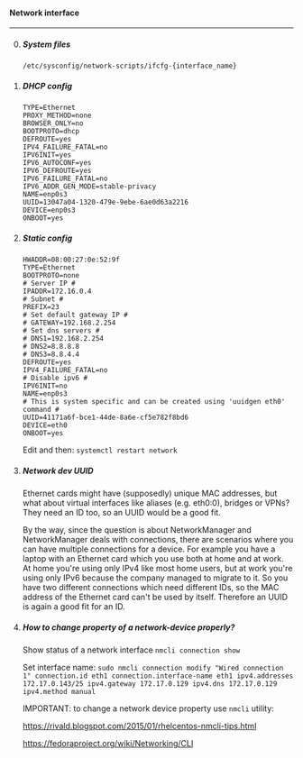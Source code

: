 #### Network interface
-----------------------
0. ##### System files

    `/etc/sysconfig/network-scripts/ifcfg-{interface_name}`

1. ##### DHCP config

    ```
    TYPE=Ethernet
    PROXY_METHOD=none
    BROWSER_ONLY=no
    BOOTPROTO=dhcp
    DEFROUTE=yes
    IPV4_FAILURE_FATAL=no
    IPV6INIT=yes
    IPV6_AUTOCONF=yes
    IPV6_DEFROUTE=yes
    IPV6_FAILURE_FATAL=no
    IPV6_ADDR_GEN_MODE=stable-privacy
    NAME=enp0s3
    UUID=13047a04-1320-479e-9ebe-6ae0d63a2216
    DEVICE=enp0s3
    ONBOOT=yes
    ```

2. ##### Static config

    ```
    HWADDR=08:00:27:0e:52:9f
    TYPE=Ethernet
    BOOTPROTO=none
    # Server IP #
    IPADDR=172.16.0.4
    # Subnet #
    PREFIX=23
    # Set default gateway IP #
    # GATEWAY=192.168.2.254
    # Set dns servers #
    # DNS1=192.168.2.254
    # DNS2=8.8.8.8
    # DNS3=8.8.4.4
    DEFROUTE=yes
    IPV4_FAILURE_FATAL=no
    # Disable ipv6 #
    IPV6INIT=no
    NAME=enp0s3
    # This is system specific and can be created using 'uuidgen eth0' command #
    UUID=41171a6f-bce1-44de-8a6e-cf5e782f8bd6
    DEVICE=eth0
    ONBOOT=yes
    ```

    Edit and then: `systemctl restart network`

3. ##### Network dev UUID

    Ethernet cards might have (supposedly) unique MAC addresses, but what about virtual interfaces like aliases (e.g. eth0:0), bridges or VPNs? They need an ID too, so an UUID would be a good fit.

    By the way, since the question is about NetworkManager and NetworkManager deals with connections, there are scenarios where you can have multiple connections for a device. For example you have a laptop with an Ethernet card which you use both at home and at work. At home you're using only IPv4 like most home users, but at work you're using only IPv6 because the company managed to migrate to it. So you have two different connections which need different IDs, so the MAC address of the Ethernet card can't be used by itself. Therefore an UUID is again a good fit for an ID.

4. ##### How to change property of a network-device properly?

    Show status of a network interface
    `nmcli connection show`

    Set interface name:
    `sudo nmcli connection modify "Wired connection 1" connection.id eth1 connection.interface-name eth1 ipv4.addresses 172.17.0.143/25 ipv4.gateway 172.17.0.129 ipv4.dns 172.17.0.129 ipv4.method manual`

    IMPORTANT: to change a network device property use `nmcli` utility: 

    https://rivald.blogspot.com/2015/01/rhelcentos-nmcli-tips.html

    https://fedoraproject.org/wiki/Networking/CLI

